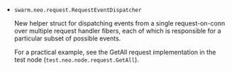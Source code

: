 * `swarm.neo.request.RequestEventDispatcher`

  New helper struct for dispatching events from a single request-on-conn over
  multiple request handler fibers, each of which is responsible for a particular
  subset of possible events.

  For a practical example, see the GetAll request implementation in the test
  node (`test.neo.node.request.GetAll`).

